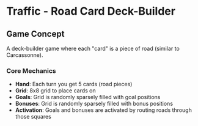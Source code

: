 # Traffic - Road Card Deck-Builder

## Game Concept

A deck-builder game where each "card" is a piece of road (similar to Carcassonne).

### Core Mechanics

- **Hand**: Each turn you get 5 cards (road pieces)
- **Grid**: 8x8 grid to place cards on
- **Goals**: Grid is randomly sparsely filled with goal positions
- **Bonuses**: Grid is randomly sparsely filled with bonus positions
- **Activation**: Goals and bonuses are activated by routing roads through those squares